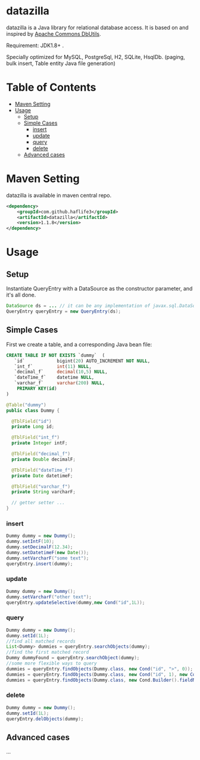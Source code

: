 # datazilla
datazilla is a Java library for relational database access. 
It is based on and inspired by [Apache Commons DbUtils](https://commons.apache.org/proper/commons-dbutils/).


Requirement: JDK1.8+ .


Specially optimized for MySQL, PostgreSql, H2, SQLite, HsqlDb.
(paging, bulk insert, Table entity Java file generation)

Table of Contents
=================

* [Maven Setting](#maven-setting)
* [Usage](#usage)
  * [Setup](#Setup)
  * [Simple Cases](#Simple-Cases)
    * [insert](#insert)
    * [update](#update)
    * [query](#query)
    * [delete](#delete)
  * [Advanced cases](#Advanced-cases)

# Maven Setting
datazilla is available in maven central repo.
```xml
<dependency>
    <groupId>com.github.haflife3</groupId>
    <artifactId>datazilla</artifactId>
    <version>1.1.8</version>
</dependency>
```

# Usage
## Setup
Instantiate QueryEntry with a DataSource as the constructor parameter, and it's all done.
```java
DataSource ds = ... // it can be any implementation of javax.sql.DataSource
QueryEntry queryEntry = new QueryEntry(ds);
```

## Simple Cases
First we create a table, and a corresponding Java bean file:
```sql
CREATE TABLE IF NOT EXISTS `dummy`  ( 
   `id`            bigint(20) AUTO_INCREMENT NOT NULL,
   `int_f`         int(11) NULL,
   `decimal_f`     decimal(10,5) NULL,
   `dateTime_f`    datetime NULL,
   `varchar_f`     varchar(200) NULL,
    PRIMARY KEY(id)
)
```
```java
@Table("dummy")
public class Dummy {

  @TblField("id")
  private Long id;

  @TblField("int_f")
  private Integer intF;

  @TblField("decimal_f")
  private Double decimalF;

  @TblField("dateTime_f")
  private Date datetimeF;

  @TblField("varchar_f")
  private String varcharF;

  // getter setter ...
}
```

### insert
```java
Dummy dummy = new Dummy();
dummy.setIntF(10);
dummy.setDecimalF(12.34);
dummy.setDatetimeF(new Date());
dummy.setVarcharF("some text");
queryEntry.insert(dummy);
```

### update
```java
Dummy dummy = new Dummy();
dummy.setVarcharF("other text");
queryEntry.updateSelective(dummy,new Cond("id",1L));
```

### query
```java
Dummy dummy = new Dummy();
dummy.setId(1L);
//find all matched records
List<Dummy> dummies = queryEntry.searchObjects(dummy);
//find the first matched record
Dummy dummyFound = queryEntry.searchObject(dummy);
//some more flexible ways to query
dummies = queryEntry.findObjects(Dummy.class, new Cond("id", ">", 0));
dummies = queryEntry.findObjects(Dummy.class, new Cond("id", 1), new Cond("int_f", 10));
dummies = queryEntry.findObjects(Dummy.class, new Cond.Builder().fieldName("id").compareOpr("is not null").build());
```

### delete
```java
Dummy dummy = new Dummy();
dummy.setId(1L);
queryEntry.delObjects(dummy);
```

## Advanced cases
...